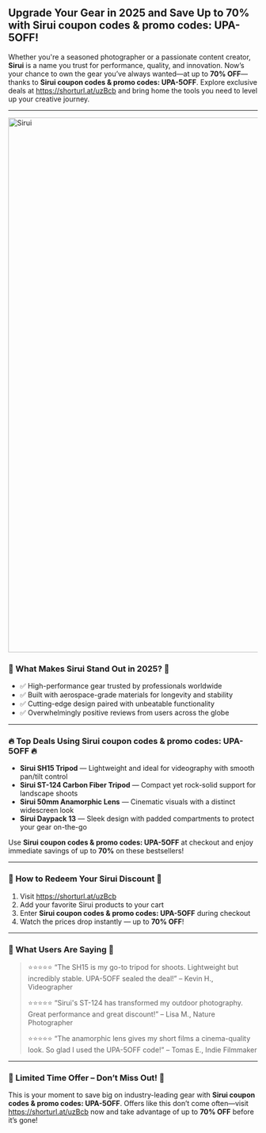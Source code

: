 <h2>Upgrade Your Gear in 2025 and Save Up to 70% with Sirui coupon codes & promo codes: UPA-5OFF!</h2>
<p>Whether you're a seasoned photographer or a passionate content creator, <strong>Sirui</strong> is a name you trust for performance, quality, and innovation. Now’s your chance to own the gear you’ve always wanted—at up to <strong>70% OFF</strong>—thanks to <strong>Sirui coupon codes & promo codes: UPA-5OFF</strong>. Explore exclusive deals at <a href="https://shorturl.at/uzBcb" target="_blank" rel="noopener noreferrer">https://shorturl.at/uzBcb</a> and bring home the tools you need to level up your creative journey.</p>
<hr />
<img src="https://images.mirror-media.xyz/publication-images/oyhNVRkwiv_0RrGWChWym.png?height=315&width=630" alt="Sirui" width="1080">
<h3>🎯 What Makes Sirui Stand Out in 2025? 🎯</h3>
<ul>
  <li>✅ High-performance gear trusted by professionals worldwide</li>
  <li>✅ Built with aerospace-grade materials for longevity and stability</li>
  <li>✅ Cutting-edge design paired with unbeatable functionality</li>
  <li>✅ Overwhelmingly positive reviews from users across the globe</li>
</ul>
<hr />
<h3>🔥 Top Deals Using Sirui coupon codes & promo codes: UPA-5OFF 🔥</h3>
<ul>
  <li><strong>Sirui SH15 Tripod</strong> — Lightweight and ideal for videography with smooth pan/tilt control</li>
  <li><strong>Sirui ST-124 Carbon Fiber Tripod</strong> — Compact yet rock-solid support for landscape shoots</li>
  <li><strong>Sirui 50mm Anamorphic Lens</strong> — Cinematic visuals with a distinct widescreen look</li>
  <li><strong>Sirui Daypack 13</strong> — Sleek design with padded compartments to protect your gear on-the-go</li>
</ul>
<p>Use <strong>Sirui coupon codes & promo codes: UPA-5OFF</strong> at checkout and enjoy immediate savings of up to <strong>70%</strong> on these bestsellers!</p>
<hr />
<h3>🛒 How to Redeem Your Sirui Discount 🛒</h3>
<ol>
  <li>Visit <a href="https://shorturl.at/uzBcb" target="_blank" rel="noopener noreferrer">https://shorturl.at/uzBcb</a></li>
  <li>Add your favorite Sirui products to your cart</li>
  <li>Enter <strong>Sirui coupon codes & promo codes: UPA-5OFF</strong> during checkout</li>
  <li>Watch the prices drop instantly — up to <strong>70% OFF</strong>!</li>
</ol>
<hr />
<h3>💬 What Users Are Saying 💬</h3>
<blockquote>
  <p>⭐⭐⭐⭐⭐ “The SH15 is my go-to tripod for shoots. Lightweight but incredibly stable. UPA-5OFF sealed the deal!” – Kevin H., Videographer</p>
  <p>⭐⭐⭐⭐⭐ “Sirui's ST-124 has transformed my outdoor photography. Great performance and great discount!” – Lisa M., Nature Photographer</p>
  <p>⭐⭐⭐⭐⭐ “The anamorphic lens gives my short films a cinema-quality look. So glad I used the UPA-5OFF code!” – Tomas E., Indie Filmmaker</p>
</blockquote>
<hr />
<h3>🚨 Limited Time Offer – Don’t Miss Out! 🚨</h3>
<p>This is your moment to save big on industry-leading gear with <strong>Sirui coupon codes & promo codes: UPA-5OFF</strong>. Offers like this don’t come often—visit <a href="https://shorturl.at/uzBcb" target="_blank" rel="noopener noreferrer">https://shorturl.at/uzBcb</a> now and take advantage of up to <strong>70% OFF</strong> before it’s gone!</p>
